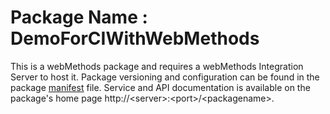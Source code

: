 # Package Name : DemoForCIWithWebMethods
This is a webMethods package and requires a webMethods Integration Server to host it. Package versioning and configuration can be found in the package [manifest](./DemoForCIWithWebMethods/manifest.v3) file. Service and API documentation is available on the package's home page http://&lt;server&gt;:&lt;port&gt;/&lt;packagename>.